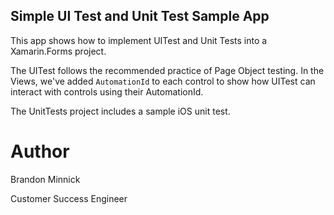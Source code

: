 ## Simple UI Test and Unit Test Sample App
This app shows how to implement UITest and Unit Tests into a Xamarin.Forms project.

The UITest follows the recommended practice of Page Object testing. In the Views, we've added `AutomationId` to each control to show how UITest can interact with controls using their AutomationId.

The UnitTests project includes a sample iOS unit test.

Author
===
Brandon Minnick

Customer Success Engineer
